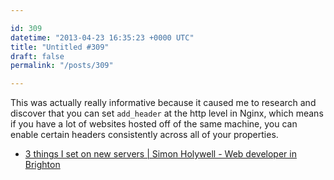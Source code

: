 ```yaml
---

id: 309
datetime: "2013-04-23 16:35:23 +0000 UTC"
title: "Untitled #309"
draft: false
permalink: "/posts/309"

---
```


This was actually really informative because it caused me to research and discover that you can set `add_header` at the http level in Nginx, which means if you have a lot of websites hosted off of the same machine, you can enable certain headers consistently across all of your properties. 

 
 * [3 things I set on new servers | Simon Holywell - Web developer in Brighton](http://simonholywell.com/post/2013/04/three-things-i-set-on-new-servers.html)


